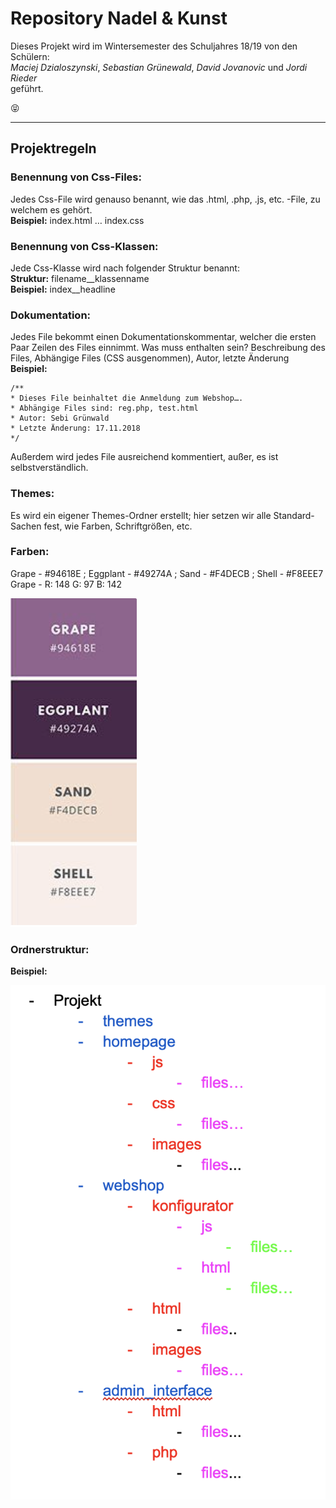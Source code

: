 # Repository Nadel & Kunst

Dieses Projekt wird im Wintersemester des Schuljahres 18/19 von den Schülern:  
*Maciej Dzialoszynski*, *Sebastian Grünewald*, *David Jovanovic* und *Jordi Rieder*   
geführt.

:stuck_out_tongue_closed_eyes:

---

## Projektregeln

### Benennung von Css-Files:
Jedes Css-File wird genauso benannt, wie das .html, .php, .js, etc. -File, zu welchem es gehört.  
**Beispiel:** index.html … index.css

### Benennung von Css-Klassen:
Jede Css-Klasse wird nach folgender Struktur benannt:  
**Struktur:** filename&#95;&#95;klassenname  
**Beispiel:** index&#95;&#95;headline

### Dokumentation:
Jedes File bekommt einen Dokumentationskommentar, welcher die ersten Paar Zeilen des Files einnimmt. Was muss enthalten sein?
Beschreibung des Files, Abhängige Files (CSS ausgenommen), Autor, letzte Änderung  
**Beispiel:**

```
/**
* Dieses File beinhaltet die Anmeldung zum Webshop….
* Abhängige Files sind: reg.php, test.html
* Autor: Sebi Grünwald
* Letzte Änderung: 17.11.2018  
*/
```

Außerdem wird jedes File ausreichend kommentiert, außer, es ist selbstverständlich. 

### Themes:
Es wird ein eigener Themes-Ordner erstellt; hier setzen wir alle Standard-Sachen fest, wie Farben, Schriftgrößen, etc.

### Farben:
Grape - #94618E ; Eggplant - #49274A ; Sand - #F4DECB ; Shell - #F8EEE7  
Grape - R: 148 G: 97 B: 142

![Farben](readme_images/Farben.png)

### Ordnerstruktur: 
**Beispiel:**

![Ordnerstruktur](readme_images/Ordnerstruktur.png)